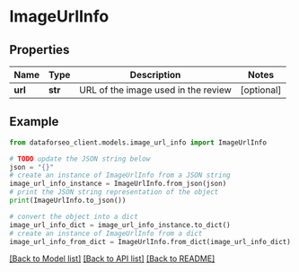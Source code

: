 # ImageUrlInfo


## Properties

Name | Type | Description | Notes
------------ | ------------- | ------------- | -------------
**url** | **str** | URL of the image used in the review | [optional] 

## Example

```python
from dataforseo_client.models.image_url_info import ImageUrlInfo

# TODO update the JSON string below
json = "{}"
# create an instance of ImageUrlInfo from a JSON string
image_url_info_instance = ImageUrlInfo.from_json(json)
# print the JSON string representation of the object
print(ImageUrlInfo.to_json())

# convert the object into a dict
image_url_info_dict = image_url_info_instance.to_dict()
# create an instance of ImageUrlInfo from a dict
image_url_info_from_dict = ImageUrlInfo.from_dict(image_url_info_dict)
```
[[Back to Model list]](../README.md#documentation-for-models) [[Back to API list]](../README.md#documentation-for-api-endpoints) [[Back to README]](../README.md)


